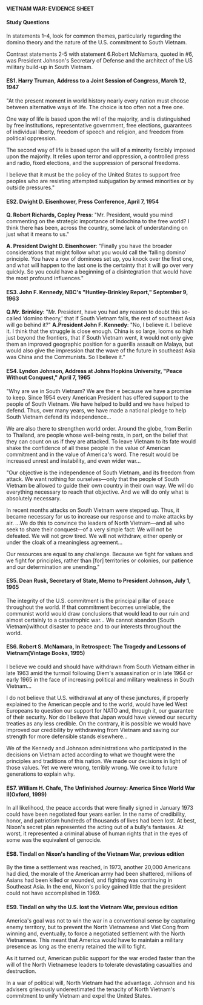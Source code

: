 #### VIETNAM WAR: EVIDENCE SHEET

#### Study Questions
In statements 1–4, look for common themes, particularly regarding the domino theory and the nature of the U.S. commitment to South Vietnam.

Contrast statements 2-5 with statement 6.Robert McNamara, quoted in #6, was President Johnson's Secretary of Defense and the architect of the US military build-up in South Vietnam.

#### ES1. Harry Truman, Address to a Joint Session of Congress, March 12, 1947
"At the present moment in world history nearly every nation must choose between alternative ways of life. The choice is too often not a free one.

One way of life is based upon the will of the majority, and is distinguished by free institutions, representative government, free elections, guarantees of individual liberty, freedom of speech and religion, and freedom from political oppression.

The second way of life is based upon the will of a minority forcibly imposed upon the majority. It relies upon terror and oppression, a controlled press and radio, fixed elections, and the suppression of personal freedoms.

I believe that it must be the policy of the United States to support free peoples who are resisting attempted subjugation by armed minorities or by outside pressures."

#### ES2. Dwight D. Eisenhower, Press Conference, April 7, 1954
**Q. Robert Richards, Copley Press**:
"Mr. President, would you mind commenting on the strategic importance of Indochina to the free world? I think there has been, across the country, some lack of understanding on just what it means to us."

**A. President Dwight D. Eisenhower**:
"Finally you have the broader considerations that might follow what you would call the ‘falling domino' principle. You have a row of dominoes set up, you knock over the first one, and what will happen to the last one is the certainty that it will go over very quickly. So you could have a beginning of a disintegration that would have the most profound influences."

#### ES3. John F. Kennedy, NBC's "Huntley-Brinkley Report," September 9, 1963
**Q.Mr. Brinkley**:
"Mr. President, have you had any reason to doubt this so-called ‘domino theory,' that if South Vietnam falls, the rest of southeast Asia will go behind it?"
**A.President John F. Kennedy**:
"No, I believe it. I believe it. I think that the struggle is close enough. China is so large, looms so high just beyond the frontiers, that if South Vietnam went, it would not only give them an improved geographic position for a guerilla assault on Malaya, but would also give the impression that the wave of the future in southeast Asia was China and the Communists. So I believe it."

#### ES4. Lyndon Johnson, Address at Johns Hopkins University, "Peace Without Conquest," April 7, 1965
"Why are we in South Vietnam? We are ther e because we have a promise to keep. Since 1954 every American President has offered support to the people of South Vietnam. We have helped to build and we have helped to defend. Thus, over many years, we have made a national pledge to help South Vietnam defend its independence...

We are also there to strengthen world order. Around the globe, from Berlin to Thailand, are people whose well-being rests, in part, on the belief that they can count on us if they are attacked. To leave Vietnam to its fate would shake the confidence of all these people in the value of American commitment and in the value of America's word. The result would be increased unrest and instability, and even wider war...

"Our objective is the independence of South Vietnam, and its freedom from attack. We want nothing for ourselves—only that the people of South Vietnam be allowed to guide their own country in their own way. We will do everything necessary to reach that objective. And we will do only what is absolutely necessary.

In recent months attacks on South Vietnam were stepped up. Thus, it became necessary for us to increase our response and to make attacks by air. ...We do this to convince the leaders of North Vietnam—and all who seek to share their conquest—of a very simple fact: We will not be defeated. We will not grow tired. We will not withdraw, either openly or under the cloak of a meaningless agreement...

Our resources are equal to any challenge. Because we fight for values and we fight for principles, rather than [for] territories or colonies, our patience and our determination are unending."

#### ES5. Dean Rusk, Secretary of State, Memo to President Johnson, July 1, 1965
The integrity of the U.S. commitment is the principal pillar of peace throughout the world. If that commitment becomes unreliable, the communist world would draw conclusions that would lead to our ruin and almost certainly to a catastrophic war... We cannot abandon [South Vietnam}without disaster to peace and to our interests throughout the world.

#### ES6. Robert S. McNamara, In Retrospect: The Tragedy and Lessons of Vietnam(Vintage Books, 1995)
I believe we could and should have withdrawn from South Vietnam either in late 1963 amid the turmoil following Diem's assassination or in late 1964 or early 1965 in the face of increasing political and military weakness in South Vietnam...

I do not believe that U.S. withdrawal at any of these junctures, if properly explained to the American people and to the world, would have led West Europeans to question our support for NATO and, through it, our guarantee of their security. Nor do I believe that Japan would have viewed our security treaties as any less credible. On the contrary, it is possible we would have improved our credibility by withdrawing from Vietnam and saving our strength for more defensible stands elsewhere...

We of the Kennedy and Johnson administrations who participated in the decisions on Vietnam acted according to what we thought were the principles and traditions of this nation. We made our decisions in light of those values. Yet we were wrong, terribly wrong. We owe it to future generations to explain why.

#### ES7. William H. Chafe, The Unfinished Journey: America Since World War II(Oxford, 1999)
In all likelihood, the peace accords that were finally signed in January 1973 could have been negotiated four years earlier. In the name of credibility, honor, and patriotism hundreds of thousands of lives had been lost. At best, Nixon's secret plan represented the acting out of a bully's fantasies. At worst, it represented a criminal abuse of human rights that in the eyes of some was the equivalent of genocide.

#### ES8. Tindall on Nixon's handling of the Vietnam War, previous edition
By the time a settlement was reached, in 1973, another 20,000 Americans had died, the morale of the American army had been shattered, millions of Asians had been killed or wounded, and fighting was continuing in Southeast Asia. In the end, Nixon's policy gained little that the president could not have accomplished in 1969.

#### ES9. Tindall on why the U.S. lost the Vietnam War, previous edition
America's goal was not to win the war in a conventional sense by capturing enemy territory, but to prevent the North Vietnamese and Viet Cong from winning and, eventually, to force a negotiated settlement with the North Vietnamese. This meant that America would have to maintain a military presence as long as the enemy retained the will to fight.

As it turned out, American public support for the war eroded faster than the will of the North Vietnamese leaders to tolerate devastating casualties and destruction.

In a war of political will, North Vietnam had the advantage. Johnson and his advisers grievously underestimated the tenacity of North Vietnam's commitment to unify Vietnam and expel the United States.
